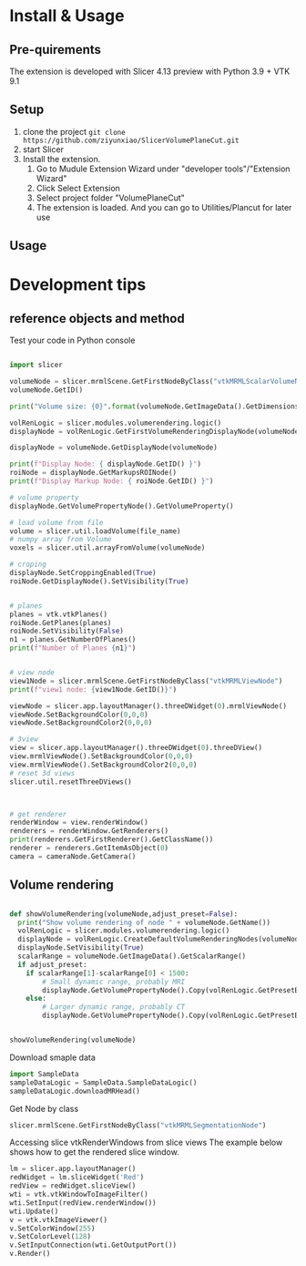 # Install & Usage

## Pre-quirements 
The extension is developed with Slicer 4.13 preview with Python 3.9 + VTK 9.1

## Setup
1. clone the project  `git clone https://github.com/ziyunxiao/SlicerVolumePlaneCut.git`
2. start Slicer
3. Install the extension. 
   1. Go to Mudule Extension Wizard under "developer tools"/"Extension Wizard"
   2. Click Select Extension
   3. Select project folder "VolumePlaneCut"
   4. The extension is loaded. And you can go to Utilities/Plancut for later use

## Usage



# Development tips
## reference objects and method

Test your code in Python console
```py

import slicer

volumeNode = slicer.mrmlScene.GetFirstNodeByClass("vtkMRMLScalarVolumeNode")
volumeNode.GetID()

print("Volume size: {0}".format(volumeNode.GetImageData().GetDimensions()))

volRenLogic = slicer.modules.volumerendering.logic()
displayNode = volRenLogic.GetFirstVolumeRenderingDisplayNode(volumeNode)

displayNode = volumeNode.GetDisplayNode(volumeNode)

print(f"Display Node: { displayNode.GetID() }")
roiNode = displayNode.GetMarkupsROINode()
print(f"Display Markup Node: { roiNode.GetID() }")

# volume property
displayNode.GetVolumePropertyNode().GetVolumeProperty()

# load volume from file
volume = slicer.util.loadVolume(file_name)
# numpy array from Volume
voxels = slicer.util.arrayFromVolume(volumeNode)

# croping
displayNode.SetCroppingEnabled(True)
roiNode.GetDisplayNode().SetVisibility(True)


# planes
planes = vtk.vtkPlanes()
roiNode.GetPlanes(planes)
roiNode.SetVisibility(False)
n1 = planes.GetNumberOfPlanes()
print(f"Number of Planes {n1}")


# view node
view1Node = slicer.mrmlScene.GetFirstNodeByClass("vtkMRMLViewNode")
print(f"view1 node: {view1Node.GetID()}")

viewNode = slicer.app.layoutManager().threeDWidget(0).mrmlViewNode()
viewNode.SetBackgroundColor(0,0,0)
viewNode.SetBackgroundColor2(0,0,0)

# 3view
view = slicer.app.layoutManager().threeDWidget(0).threeDView()
view.mrmlViewNode().SetBackgroundColor(0,0,0)
view.mrmlViewNode().SetBackgroundColor2(0,0,0)
# reset 3d views
slicer.util.resetThreeDViews()



# get renderer
renderWindow = view.renderWindow()
renderers = renderWindow.GetRenderers()
print(renderers.GetFirstRenderer().GetClassName())
renderer = renderers.GetItemAsObject(0)
camera = cameraNode.GetCamera()

```
## Volume rendering

```py

def showVolumeRendering(volumeNode,adjust_preset=False):
  print("Show volume rendering of node " + volumeNode.GetName())
  volRenLogic = slicer.modules.volumerendering.logic()
  displayNode = volRenLogic.CreateDefaultVolumeRenderingNodes(volumeNode)
  displayNode.SetVisibility(True)
  scalarRange = volumeNode.GetImageData().GetScalarRange()
  if adjust_preset:
    if scalarRange[1]-scalarRange[0] < 1500:
        # Small dynamic range, probably MRI
        displayNode.GetVolumePropertyNode().Copy(volRenLogic.GetPresetByName("MR-Default"))
    else:
        # Larger dynamic range, probably CT
        displayNode.GetVolumePropertyNode().Copy(volRenLogic.GetPresetByName("CT-Chest-Contrast-Enhanced"))


showVolumeRendering(volumeNode)

```

Download smaple data
```py
import SampleData
sampleDataLogic = SampleData.SampleDataLogic()
sampleDataLogic.downloadMRHead()
```

Get Node by class
```py
slicer.mrmlScene.GetFirstNodeByClass("vtkMRMLSegmentationNode")
```

Accessing slice vtkRenderWindows from slice views
The example below shows how to get the rendered slice window.

```py
lm = slicer.app.layoutManager()
redWidget = lm.sliceWidget('Red')
redView = redWidget.sliceView()
wti = vtk.vtkWindowToImageFilter()
wti.SetInput(redView.renderWindow())
wti.Update()
v = vtk.vtkImageViewer()
v.SetColorWindow(255)
v.SetColorLevel(128)
v.SetInputConnection(wti.GetOutputPort())
v.Render()
```
